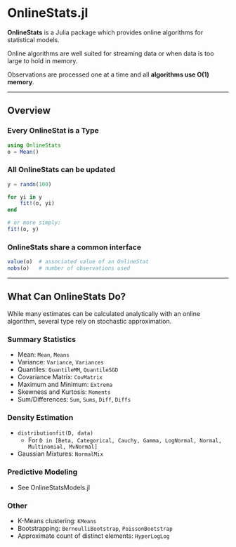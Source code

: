# OnlineStats.jl


**OnlineStats** is a Julia package which provides online algorithms for statistical models.

Online algorithms are well suited for streaming data or when data is too large to hold in memory.

Observations are processed one at a time and all **algorithms use O(1) memory**.

---

## Overview
### Every OnlineStat is a Type
```julia
using OnlineStats
o = Mean()
```

### All OnlineStats can be updated
```julia
y = randn(100)

for yi in y
    fit!(o, yi)
end

# or more simply:
fit!(o, y)
```

### OnlineStats share a common interface
```julia
value(o)  # associated value of an OnlineStat
nobs(o)   # number of observations used
```

---

## What Can OnlineStats Do?
While many estimates can be calculated analytically with an online algorithm, several
type rely on stochastic approximation.

### Summary Statistics
- Mean: `Mean`, `Means`
- Variance: `Variance`, `Variances`
- Quantiles: `QuantileMM`, `QuantileSGD`
- Covariance Matrix: `CovMatrix`
- Maximum and Minimum:  `Extrema`
- Skewness and Kurtosis:  `Moments`
- Sum/Differences:  `Sum`, `Sums`, `Diff`, `Diffs`

### Density Estimation
- `distributionfit(D, data)`
    - For `D in [Beta, Categorical, Cauchy, Gamma, LogNormal, Normal, Multinomial, MvNormal]`
- Gaussian Mixtures: `NormalMix`

### Predictive Modeling
- See OnlineStatsModels.jl

### Other
- K-Means clustering: `KMeans`
- Bootstrapping: `BernoulliBootstrap`, `PoissonBootstrap`
- Approximate count of distinct elements: `HyperLogLog`
